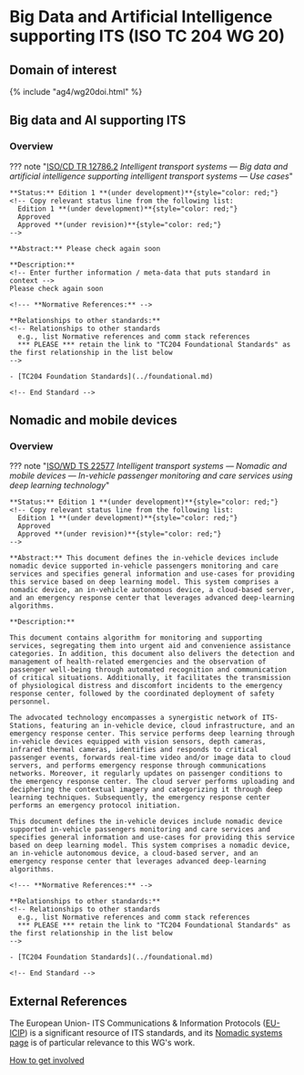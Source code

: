 # Big Data and Artificial Intelligence supporting ITS (ISO TC 204 WG 20)

## Domain of interest
<!-- DO NOT CHANGE THIS FILE REFERENCE! It aligns with this WG's respective domain of interest definition contained in TC204's Strategic Business Plan as approved by ISO. -->

{% include "ag4/wg20doi.html" %}

<!-- ## News and highlights (optional)
    Refer docs\wg1\index.md for an example of how to include & format any desired WG news & highlights content. Add content AFTER inserting a new line below this comment. 
-->

<!-- === DESCRIPTIONS OF WG STANDARDS / DOCUMENTS ===
    The content below is distilled from the respective WG section in "JSAE ITS Standardization Activities of ISO/TC204 - 2024" and iso.org/obp and is intended as an initial example only for future editing by the respective WG.
-->

<!-- Start subject area -->
## Big data and AI supporting ITS

### Overview <!-- Optional -->
<!-- On a new line below, provide an overview of the subject area for the associated group of standards. -->

<!-- Start web info for standard / document -->
??? note "[ISO/CD TR 12786.2](https://www.iso.org/standard/84095.html?browse=tc) _Intelligent transport systems — Big data and artificial intelligence supporting intelligent transport systems — Use cases_"
    <!-- edit document reference information
      retain: ??? note "[ : ]( ) _ _"
      find publicly available ISO document URL & info here: iso.org/obp/ui
    -->

    **Status:** Edition 1 **(under development)**{style="color: red;"}
    <!-- Copy relevant status line from the following list: 
      Edition 1 **(under development)**{style="color: red;"}
      Approved
      Approved **(under revision)**{style="color: red;"} 
    -->

    **Abstract:** Please check again soon
    
    **Description:**
    <!-- Enter further information / meta-data that puts standard in context -->
    Please check again soon

    <!--- **Normative References:** -->

    **Relationships to other standards:**
    <!-- Relationships to other standards
      e.g., list Normative references and comm stack references
      *** PLEASE *** retain the link to "TC204 Foundational Standards" as the first relationship in the list below 
    -->

    - [TC204 Foundation Standards](../foundational.md)
        
    <!-- End Standard -->
<!-- End subject area -->

<!-- Start subject area -->
## Nomadic and mobile devices
<!-- Standard subject area
    Edit the ## <header title> above to contextualise the respective group of standards described below.
-->

### Overview <!-- Optional -->
<!-- On a new line below, provide an overview of the subject area for the associated group of standards. -->

<!-- Start web info for standard / document -->
??? note "[ISO/WD TS 22577](https://www.iso.org/standard/87220.html?browse=tc) _Intelligent transport systems — Nomadic and mobile devices — In-vehicle passenger monitoring and care services using deep learning technology_"

    **Status:** Edition 1 **(under development)**{style="color: red;"}
    <!-- Copy relevant status line from the following list: 
      Edition 1 **(under development)**{style="color: red;"}
      Approved
      Approved **(under revision)**{style="color: red;"} 
    -->

    **Abstract:** This document defines the in-vehicle devices include nomadic device supported in-vehicle passengers monitoring and care services and specifies general information and use-cases for providing this service based on deep learning model. This system comprises a nomadic device, an in-vehicle autonomous device, a cloud-based server, and an emergency response center that leverages advanced deep-learning algorithms.
    
    **Description:**
    
    This document contains algorithm for monitoring and supporting services, segregating them into urgent aid and convenience assistance categories. In addition, this document also delivers the detection and management of health-related emergencies and the observation of passenger well-being through automated recognition and communication of critical situations. Additionally, it facilitates the transmission of physiological distress and discomfort incidents to the emergency response center, followed by the coordinated deployment of safety personnel.
    
    The advocated technology encompasses a synergistic network of ITS-Stations, featuring an in-vehicle device, cloud infrastructure, and an emergency response center. This service performs deep learning through in-vehicle devices equipped with vision sensors, depth cameras, infrared thermal cameras, identifies and responds to critical passenger events, forwards real-time video and/or image data to cloud servers, and performs emergency response through communications networks. Moreover, it regularly updates on passenger conditions to the emergency response center. The cloud server performs uploading and deciphering the contextual imagery and categorizing it through deep learning techniques. Subsequently, the emergency response center performs an emergency protocol initiation.
    
    This document defines the in-vehicle devices include nomadic device supported in-vehicle passengers monitoring and care services and specifies general information and use-cases for providing this service based on deep learning model. This system comprises a nomadic device, an in-vehicle autonomous device, a cloud-based server, and an emergency response center that leverages advanced deep-learning algorithms.
    
    <!--- **Normative References:** -->

    **Relationships to other standards:**
    <!-- Relationships to other standards
      e.g., list Normative references and comm stack references
      *** PLEASE *** retain the link to "TC204 Foundational Standards" as the first relationship in the list below 
    -->

    - [TC204 Foundation Standards](../foundational.md)

    <!-- End Standard -->
<!-- End subject area -->

## External References

The European Union- ITS Communications & Information Protocols ([EU-ICIP](https://www.mobilityits.eu)) is a significant resource of ITS standards, and its [Nomadic systems page](https://www.mobilityits.eu/nomadic-devices) is of particular relevance to this WG's work.

[How to get involved](../contact.md)
